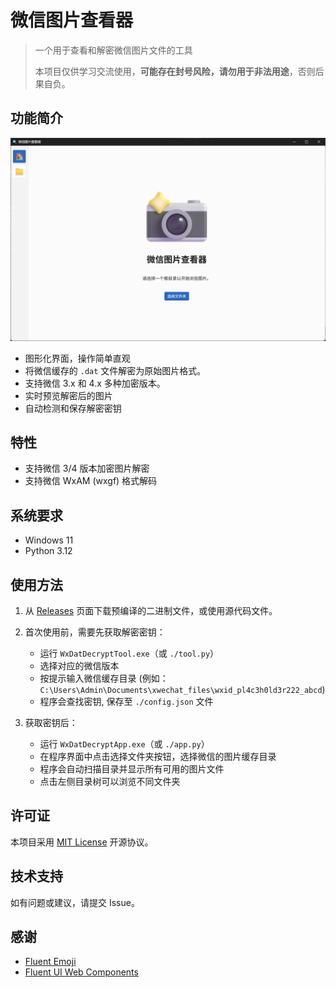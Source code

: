 # 微信图片查看器

> 一个用于查看和解密微信图片文件的工具
>
> 本项目仅供学习交流使用，**可能存在封号风险，请勿用于非法用途**，否则后果自负。

## 功能简介

![程序界面预览](docs/images/home.png)

- 图形化界面，操作简单直观
- 将微信缓存的 `.dat` 文件解密为原始图片格式。
- 支持微信 3.x 和 4.x 多种加密版本。
- 实时预览解密后的图片
- 自动检测和保存解密密钥

## 特性

- 支持微信 3/4 版本加密图片解密
- 支持微信 WxAM (wxgf) 格式解码

## 系统要求

- Windows 11
- Python 3.12

## 使用方法

1. 从 [Releases](https://github.com/CkBcDD/WxDatDecrypt/releases) 页面下载预编译的二进制文件，或使用源代码文件。

2. 首次使用前，需要先获取解密密钥：
   - 运行 `WxDatDecryptTool.exe`（或 `./tool.py`）
   - 选择对应的微信版本
   - 按提示输入微信缓存目录 (例如：`C:\Users\Admin\Documents\xwechat_files\wxid_pl4c3h0ld3r222_abcd`)
   - 程序会查找密钥, 保存至 `./config.json` 文件

3. 获取密钥后：
   - 运行 `WxDatDecryptApp.exe`（或 `./app.py`）
   - 在程序界面中点击选择文件夹按钮，选择微信的图片缓存目录
   - 程序会自动扫描目录并显示所有可用的图片文件
   - 点击左侧目录树可以浏览不同文件夹

## 许可证

本项目采用 [MIT License](LICENSE) 开源协议。

## 技术支持

如有问题或建议，请提交 Issue。

## 感谢

- [Fluent Emoji](https://github.com/microsoft/fluentui-emoji)
- [Fluent UI Web Components](https://github.com/microsoft/fluentui/tree/master/packages/web-components)
